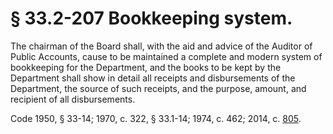 # § 33.2-207 Bookkeeping system.

<p>The chairman of the Board shall, with the aid and advice of the Auditor of Public Accounts, cause to be maintained a complete and modern system of bookkeeping for the Department, and the books to be kept by the Department shall show in detail all receipts and disbursements of the Department, the source of such receipts, and the purpose, amount, and recipient of all disbursements.</p><p>Code 1950, § 33-14; 1970, c. 322, § 33.1-14; 1974, c. 462; 2014, c. <a href='http://lis.virginia.gov/cgi-bin/legp604.exe?141+ful+CHAP0805'>805</a>.</p>